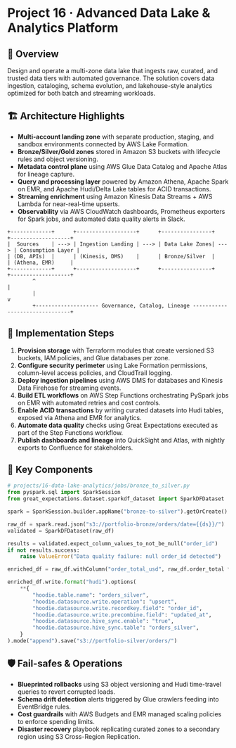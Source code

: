# Project 16 · Advanced Data Lake & Analytics Platform

## 📌 Overview
Design and operate a multi-zone data lake that ingests raw, curated, and trusted data tiers with automated governance. The solution covers data ingestion, cataloging, schema evolution, and lakehouse-style analytics optimized for both batch and streaming workloads.

## 🏗️ Architecture Highlights
- **Multi-account landing zone** with separate production, staging, and sandbox environments connected by AWS Lake Formation.
- **Bronze/Silver/Gold zones** stored in Amazon S3 buckets with lifecycle rules and object versioning.
- **Metadata control plane** using AWS Glue Data Catalog and Apache Atlas for lineage capture.
- **Query and processing layer** powered by Amazon Athena, Apache Spark on EMR, and Apache Hudi/Delta Lake tables for ACID transactions.
- **Streaming enrichment** using Amazon Kinesis Data Streams + AWS Lambda for near-real-time upserts.
- **Observability** via AWS CloudWatch dashboards, Prometheus exporters for Spark jobs, and automated data quality alerts in Slack.

```
+-------------+      +-------------------+      +----------------+      +-------------------+
|  Sources    | ---> | Ingestion Landing | ---> | Data Lake Zones| ---> | Consumption Layer |
| (DB, APIs)  |      | (Kinesis, DMS)    |      | Bronze/Silver  |      | (Athena, EMR)     |
+-------------+      +-------------------+      +----------------+      +-------------------+
        ^                                                                                 |
        |                                                                                 v
        +-------------------- Governance, Catalog, Lineage -------------------------------+
```

## 🚀 Implementation Steps
1. **Provision storage** with Terraform modules that create versioned S3 buckets, IAM policies, and Glue databases per zone.
2. **Configure security perimeter** using Lake Formation permissions, column-level access policies, and CloudTrail logging.
3. **Deploy ingestion pipelines** using AWS DMS for databases and Kinesis Data Firehose for streaming events.
4. **Build ETL workflows** on AWS Step Functions orchestrating PySpark jobs on EMR with automated retries and cost controls.
5. **Enable ACID transactions** by writing curated datasets into Hudi tables, exposed via Athena and EMR for analytics.
6. **Automate data quality** checks using Great Expectations executed as part of the Step Functions workflow.
7. **Publish dashboards and lineage** into QuickSight and Atlas, with nightly exports to Confluence for stakeholders.

## 🧩 Key Components
```python
# projects/16-data-lake-analytics/jobs/bronze_to_silver.py
from pyspark.sql import SparkSession
from great_expectations.dataset.sparkdf_dataset import SparkDFDataset

spark = SparkSession.builder.appName("bronze-to-silver").getOrCreate()

raw_df = spark.read.json("s3://portfolio-bronze/orders/date={{ds}}/")
validated = SparkDFDataset(raw_df)

results = validated.expect_column_values_to_not_be_null("order_id")
if not results.success:
    raise ValueError("Data quality failure: null order_id detected")

enriched_df = raw_df.withColumn("order_total_usd", raw_df.order_total * raw_df.fx_rate)

enriched_df.write.format("hudi").options(
    **{
        "hoodie.table.name": "orders_silver",
        "hoodie.datasource.write.operation": "upsert",
        "hoodie.datasource.write.recordkey.field": "order_id",
        "hoodie.datasource.write.precombine.field": "updated_at",
        "hoodie.datasource.hive_sync.enable": "true",
        "hoodie.datasource.hive_sync.table": "orders_silver",
    }
).mode("append").save("s3://portfolio-silver/orders/")
```

## 🛡️ Fail-safes & Operations
- **Blueprinted rollbacks** using S3 object versioning and Hudi time-travel queries to revert corrupted loads.
- **Schema drift detection** alerts triggered by Glue crawlers feeding into EventBridge rules.
- **Cost guardrails** with AWS Budgets and EMR managed scaling policies to enforce spending limits.
- **Disaster recovery** playbook replicating curated zones to a secondary region using S3 Cross-Region Replication.
